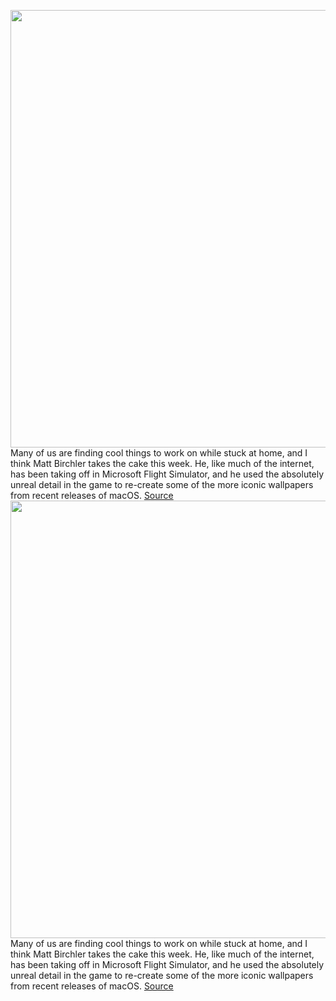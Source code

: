 <img src='https://cdn.vox-cdn.com/thumbor/nH2H4rU6H4aqMULNtNL5DUy60lU=/0x0:3000x2000/1200x800/filters:focal(1260x760:1740x1240)/cdn.vox-cdn.com/uploads/chorus_image/image/67322227/VRG_CatalinaLedeComparison.0.0.jpg' width='700px' /><br/>
Many of us are finding cool things to work on while stuck at home, and I think Matt Birchler takes the cake this week. He, like much of the internet, has been taking off in Microsoft Flight Simulator, and he used the absolutely unreal detail in the game to re-create some of the more iconic wallpapers from recent releases of macOS.
<a href='https://www.theverge.com/21405543/microsoft-flight-simulator-macos-wallpaper-recreations-matt-birchler'> Source <a/><img src='https://cdn.vox-cdn.com/thumbor/nH2H4rU6H4aqMULNtNL5DUy60lU=/0x0:3000x2000/1200x800/filters:focal(1260x760:1740x1240)/cdn.vox-cdn.com/uploads/chorus_image/image/67322227/VRG_CatalinaLedeComparison.0.0.jpg' width='700px' /><br/>
Many of us are finding cool things to work on while stuck at home, and I think Matt Birchler takes the cake this week. He, like much of the internet, has been taking off in Microsoft Flight Simulator, and he used the absolutely unreal detail in the game to re-create some of the more iconic wallpapers from recent releases of macOS.
<a href='https://www.theverge.com/21405543/microsoft-flight-simulator-macos-wallpaper-recreations-matt-birchler'> Source <a/>
